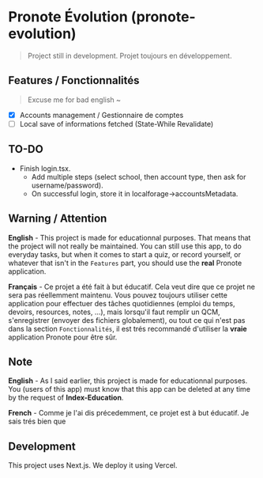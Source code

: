 # Pronote Évolution (pronote-evolution)

> Project still in development.
> Projet toujours en développement.

## Features / Fonctionnalités

> Excuse me for bad english ~

- [x] Accounts management / Gestionnaire de comptes
- [ ] Local save of informations fetched (State-While Revalidate)

## TO-DO

- Finish login.tsx.
  - Add multiple steps (select school, then account type, then ask for username/password).
  - On successful login, store it in localforage->accountsMetadata.


## Warning / Attention

**English** - This project is made for educationnal purposes.
That means that the project will not really be
maintained. You can still use this app, to do
everyday tasks, but when it comes to start a quiz,
or record yourself, or whatever that isn't in the
`Features` part, you should use the **real** Pronote
application.

**Français** - Ce projet a été fait à but éducatif.
Cela veut dire que ce projet ne sera pas réellemment
maintenu. Vous pouvez toujours utiliser cette application
pour effectuer des tâches quotidiennes (emploi du temps,
devoirs, resources, notes, ...), mais lorsqu'il faut
remplir un QCM, s'enregistrer (envoyer des fichiers
globalement), ou tout ce qui n'est pas dans la section
`Fonctionnalités`, il est trés recommandé d'utiliser
la **vraie** application Pronote pour être sûr.

## Note

**English** - As I said earlier, this project is made for
educationnal purposes. You (users of this app) must know
that this app can be deleted at any time by
the request of  **Index-Education**.


**French** - Comme je l'ai dis précedemment, ce projet est à but
éducatif. Je sais trés bien que 


## Development

This project uses Next.js. We deploy it using Vercel.
